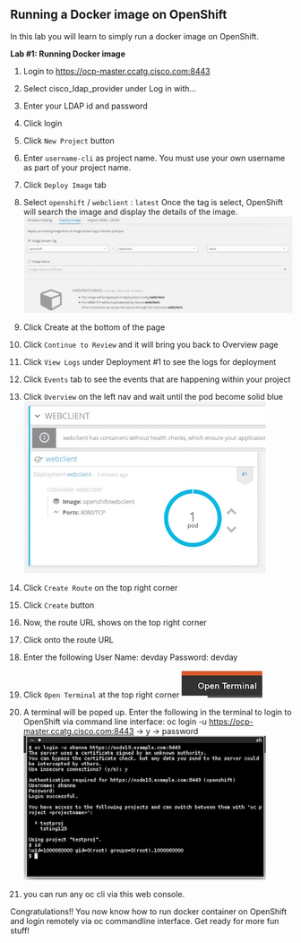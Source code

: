 ## Running a Docker image on OpenShift

In this lab you will learn to simply run a docker image on OpenShift.

**Lab #1: Running Docker image**

1. Login to https://ocp-master.ccatg.cisco.com:8443
2. Select cisco_ldap_provider under Log in with...
3. Enter your LDAP id and password
4. Click login
5. Click `New Project` button
6. Enter `username-cli` as project name. You must use your own username as part of your project name. 
7. Click `Deploy Image` tab
8. Select `openshift` / `webclient` : `latest`
Once the tag is select, OpenShift will search the image and display the details of the image.
![image](images/deployImageTab.jpg)
9. Click Create at the bottom of the page
10. Click `Continue to Review` and it will bring you back to Overview page
11. Click `View Logs` under Deployment #1 to see the logs for deployment
12. Click `Events` tab to see the events that are happening within your project
13. Click `Overview` on the left nav and wait until the pod become solid blue
![image](images/runningPod.jpg)
14. Click `Create Route` on the top right corner
15. Click `Create` button
16. Now, the route URL shows on the top right corner 
17. Click onto the route URL
18. Enter the following
    User Name: devday 
    Password: devday

19. Click `Open Terminal` at the top right corner
![image](images/openTerminal.jpg)
20. A terminal will be poped up. Enter the following in the terminal to login to OpenShift via command line interface: oc login -u <username> https://ocp-master.ccatg.cisco.com:8443 <enter>  -> y <enter> -> password <enter>
![image](images/webconsole.jpg)
21. you can run any oc cli via this web console.


Congratulations!! You now know how to run docker container on OpenShift and login remotely via oc commandline interface. Get ready for more fun stuff!
